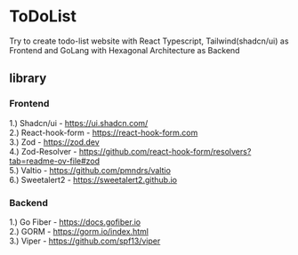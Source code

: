 # ToDoList
Try to create todo-list website with React Typescript, Tailwind(shadcn/ui) as Frontend and GoLang with Hexagonal Architecture as Backend

## library
### Frontend
1.) Shadcn/ui - https://ui.shadcn.com/ <br>
2.) React-hook-form - https://react-hook-form.com <br>
3.) Zod - https://zod.dev <br>
4.) Zod-Resolver - https://github.com/react-hook-form/resolvers?tab=readme-ov-file#zod <br>
5.) Valtio - https://github.com/pmndrs/valtio <br>
6.) Sweetalert2 - https://sweetalert2.github.io <br>

### Backend
1.) Go Fiber - https://docs.gofiber.io <br>
2.) GORM - https://gorm.io/index.html <br>
3.) Viper - https://github.com/spf13/viper <br>
